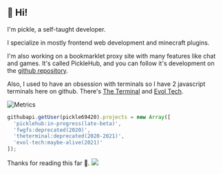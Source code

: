 ## 👋 Hi!

I'm pickle, a self-taught developer.

I specialize in mostly frontend web development and minecraft plugins.

I'm also working on a bookmarklet proxy site with many features like chat and games.
It's called PickleHub, and you can follow it's development on the [github repository](https://github.com/pickle69420/picklebox).

Also, I used to have an obsession with terminals so I have 2 javascript terminals here on github.
There's [The Terminal](https://github.com/pickle69420/theterminal) and [Evol Tech](https://github.com/pickle69420/evol-tech).

![Metrics](https://metrics.lecoq.io/pickle69420?template=classic&languages=1&base=header%2C%20activity%2C%20community%2C%20repositories%2C%20metadata&base.indepth=false&base.hireable=false&base.skip=false&languages=false&languages.limit=8&languages.threshold=0%25&languages.other=true&languages.colors=github&languages.sections=most-used&languages.indepth=false&languages.analysis.timeout=15&languages.analysis.timeout.repositories=7.5&languages.categories=markup%2C%20programming&languages.recent.categories=markup%2C%20programming&languages.recent.load=300&languages.recent.days=14&config.timezone=America%2FLos_Angeles)

```javascript
githubapi.getUser(pickle69420).projects = new Array([
  'picklehub:in-progress(late-beta)',
  'fwgfs:deprecated(2020)',
  'theterminal:deprecated(2020-2021)',
  'evol-tech:maybe-alive(2021)'
]);
```

Thanks for reading this far 🙂.
![](https://hit.yhype.me/github/profile?user_id=98971557)
